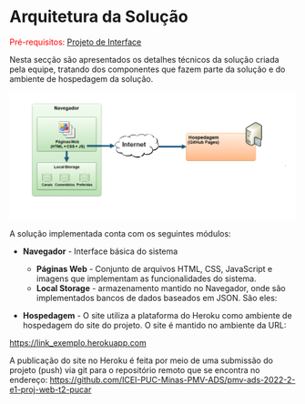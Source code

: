 # Arquitetura da Solução

<span style="color:red">Pré-requisitos: <a href="3-Projeto de Interface.md"> Projeto de Interface</a></span>

Nesta secção são apresentados os detalhes técnicos da solução criada pela equipe, tratando dos componentes que fazem parte da solução e do ambiente de hospedagem da solução.

![arquitetura da solucao](img/git-hub-pages.png)

A solução implementada conta com os seguintes módulos:
- **Navegador** - Interface básica do sistema  
  - **Páginas Web** - Conjunto de arquivos HTML, CSS, JavaScript e imagens que implementam as funcionalidades do sistema.
   - **Local Storage** - armazenamento mantido no Navegador, onde são implementados bancos de dados baseados em JSON. São eles: 
     
 - **Hospedagem** - O site utiliza a plataforma do Heroku como ambiente de hospedagem do site do projeto. O site é mantido no ambiente da URL:  

https://link_exemplo.herokuapp.com 

A publicação do site no Heroku é feita por meio de uma submissão do projeto (push) via git para o repositório remoto que se encontra no endereço: 
https://github.com/ICEI-PUC-Minas-PMV-ADS/pmv-ads-2022-2-e1-proj-web-t2-pucar

